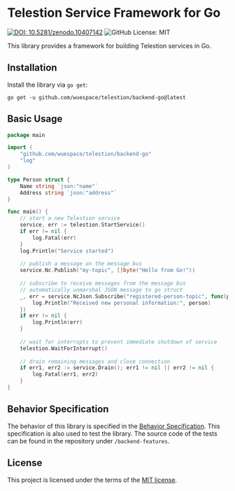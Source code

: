 # Telestion Service Framework for Go

[![DOI: 10.5281/zenodo.10407142](https://zenodo.org/badge/DOI/10.5281/zenodo.10407142.svg)](https://doi.org/10.5281/zenodo.10407142)
![GitHub License: MIT](https://img.shields.io/github/license/wuespace/telestion)

This library provides a framework for building Telestion services in Go.

## Installation

Install the library via `go get`:

```shell
go get -u github.com/wuespace/telestion/backend-go@latest
```

## Basic Usage

```go
package main

import (
	"github.com/wuespace/telestion/backend-go"
	"log"
)

type Person struct {
	Name string `json:"name"`
	Address string `json:"address"`
}

func main() {
	// start a new Telestion service
	service, err := telestion.StartService()
	if err != nil {
		log.Fatal(err)
	}
	log.Println("Service started")
	
	// publish a message on the message bus
	service.Nc.Publish("my-topic", []byte("Hello from Go!"))
	
	// subscribe to receive messages from the message bus
	// automatically unmarshal JSON message to go struct 
	_, err = service.NcJson.Subscribe("registered-person-topic", func(person *Person) {
		log.Println("Received new personal information:", person)
    })
	if err != nil {
		log.Println(err)
    }
	
	// wait for interrupts to prevent immediate shutdown of service
	telestion.WaitForInterrupt()
	
	// drain remaining messages and close connection
	if err1, err2 := service.Drain(); err1 != nil || err2 != nil {
		log.Fatal(err1, err2)
    }
}
```

## Behavior Specification

The behavior of this library is specified in
the [Behavior Specification](https://docs.telestion.wuespace.de/Backend%20Development/service-behavior/).
This specification is also used to test the library.
The source code of the tests can be found in the repository under `/backend-features`.

## License

This project is licensed under the terms of the [MIT license](LICENSE).
